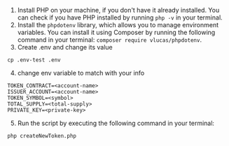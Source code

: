 1. Install PHP on your machine, if you don't have it already installed. You can check if you have PHP installed by running `php -v` in your terminal. 
2. Install the `phpdotenv` library, which allows you to manage environment variables. You can install it using Composer by running the following command in your terminal: `composer require vlucas/phpdotenv`.
3. Create .env and change its value

```
cp .env-test .env
```

4. change env variable to match with your info

```
TOKEN_CONTRACT=<account-name>
ISSUER_ACCOUNT=<account-name>
TOKEN_SYMBOL=<symbol>
TOTAL_SUPPLY=<total-supply>
PRIVATE_KEY=<private-key>
```

5. Run the script by executing the following command in your terminal:

```
php createNewToken.php
```

